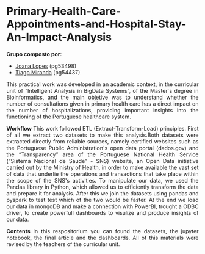 # Primary-Health-Care-Appointments-and-Hospital-Stay-An-Impact-Analysis

**Grupo composto por:**
- [Joana Lopes](https://github.com/joanalopes0711) (pg53498)
- [Tiago Miranda](https://github.com/tiagomiranda24) (pg54437)

<div align="justify">
This practical work was developed in an academic context, in the curricular unit of “Intelligent Analysis in BigData Systems”, of the Master´s degree in Bioinformatics, and the main objetive was to understand whether the number of consultations given in primary health care has a direct impact on the number of hospitalizations, providing important insights into the functioning of the Portuguese healthcare system.

**Workflow**
This work followed ETL (Extract-Transform-Load) principles. First of all we extract two datasets to make this analysis.Both datasets were extracted directly from reliable sources, namely certified websites such as the Portuguese Public Administration's open data portal (dados.gov) and 
the “Transparency” area of the Portuguese National Health Service (“Sistema Nacional de Saude” - SNS) website, an Open Data initiative carried out by the Ministry of Health, in order to make available the vast set of data that underlie the operations and transactions that take place within the scope of the SNS's activities. 
To manipulate our data, we used the Pandas library in Python, which allowed us to efficiently transform the data and prepare it for analysis. After this we join the datasets using pandas and pyspark to test test which of the two would be faster.
At the end we load our data in mongoDB and make a connection with PowerBI, trought a ODBC driver, to create powerfull dashboards to visulize and produce insights of our data.

**Contents**
In this respositorium you can found the datasets, the jupyter notebook, the final article and the dashboards. All of this materials were revised by the teachers of the curricular unit.
